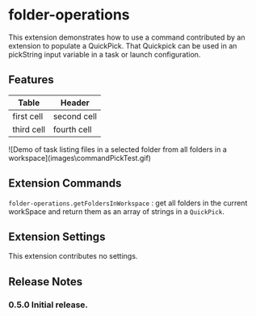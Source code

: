# folder-operations

This extension demonstrates how to use a command contributed by an extension to populate a QuickPick.  That Quickpick can be used in an pickString input variable in a task or launch configuration.


## Features

|    Table     |    Header     |  
|--------------|---------------|  
|  first cell  |  second cell  |  
|  third cell  |  fourth cell  |


\!\[Demo of task listing files in a selected folder from all folders in a workspace\]\(images\commandPickTest.gif\)

## Extension Commands

`folder-operations.getFoldersInWorkspace` : get all folders in the current workSpace and return them as an array of strings in a `QuickPick`.

## Extension Settings

This extension contributes no settings.

## Release Notes

### 0.5.0  Initial release.

